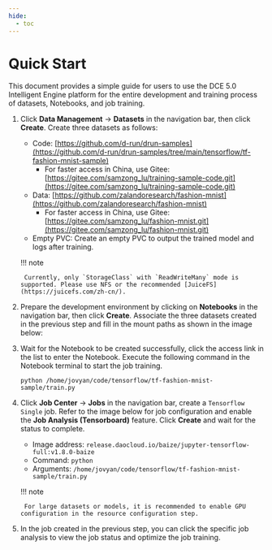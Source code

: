 ```yaml
---
hide:
  - toc
---
```


# Quick Start

This document provides a simple guide for users to use the DCE 5.0 Intelligent Engine platform for
the entire development and training process of datasets, Notebooks, and job training.

1. Click **Data Management** -> **Datasets** in the navigation bar,
   then click **Create**. Create three datasets as follows:

    - Code: [https://github.com/d-run/drun-samples](https://github.com/d-run/drun-samples/tree/main/tensorflow/tf-fashion-mnist-sample)
        - For faster access in China, use Gitee: [https://gitee.com/samzong_lu/training-sample-code.git](https://gitee.com/samzong_lu/training-sample-code.git)
    - Data: [https://github.com/zalandoresearch/fashion-mnist](https://github.com/zalandoresearch/fashion-mnist)
        - For faster access in China, use Gitee: [https://gitee.com/samzong_lu/fashion-mnist.git](https://gitee.com/samzong_lu/fashion-mnist.git)
    - Empty PVC: Create an empty PVC to output the trained model and logs after training.

    !!! note

        Currently, only `StorageClass` with `ReadWriteMany` mode is supported. Please use NFS or the recommended [JuiceFS](https://juicefs.com/zh-cn/).

    <!-- add screenshot later -->

    <!-- add screenshot later -->

    <!-- add screenshot later -->

2. Prepare the development environment by clicking on **Notebooks** in the navigation bar,
   then click **Create**. Associate the three datasets created in the previous step and
   fill in the mount paths as shown in the image below:

    <!-- add screenshot later -->

3. Wait for the Notebook to be created successfully, click the access link in
   the list to enter the Notebook. Execute the following command in the Notebook terminal to start the job training.

    ```shell
    python /home/jovyan/code/tensorflow/tf-fashion-mnist-sample/train.py
    ```

    <!-- add screenshot later -->

4. Click **Job Center** -> **Jobs** in the navigation bar, create a `Tensorflow Single` job.
   Refer to the image below for job configuration and enable the **Job Analysis (Tensorboard)** feature.
   Click **Create** and wait for the status to complete.

    - Image address: `release.daocloud.io/baize/jupyter-tensorflow-full:v1.8.0-baize`
    - Command: `python`
    - Arguments: `/home/jovyan/code/tensorflow/tf-fashion-mnist-sample/train.py`

    !!! note

        For large datasets or models, it is recommended to enable GPU configuration in the resource configuration step.

    <!-- add screenshot later -->

5. In the job created in the previous step, you can click the specific job analysis to
   view the job status and optimize the job training.

    <!-- add screenshot later -->
